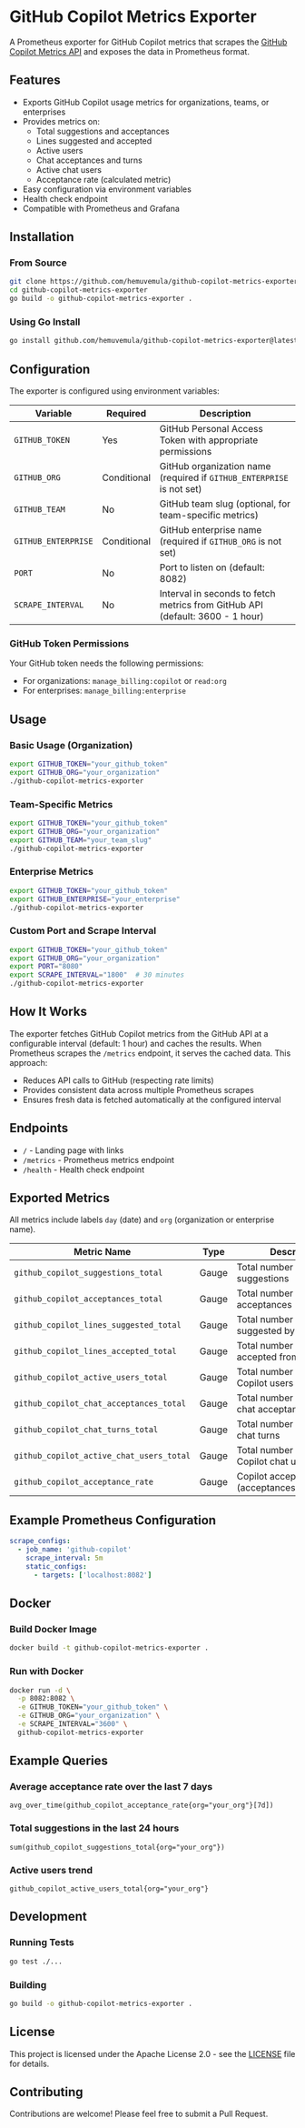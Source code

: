 # GitHub Copilot Metrics Exporter

A Prometheus exporter for GitHub Copilot metrics that scrapes the [GitHub Copilot Metrics API](https://docs.github.com/en/rest/copilot/copilot-metrics?apiVersion=2022-11-28) and exposes the data in Prometheus format.

## Features

- Exports GitHub Copilot usage metrics for organizations, teams, or enterprises
- Provides metrics on:
  - Total suggestions and acceptances
  - Lines suggested and accepted
  - Active users
  - Chat acceptances and turns
  - Active chat users
  - Acceptance rate (calculated metric)
- Easy configuration via environment variables
- Health check endpoint
- Compatible with Prometheus and Grafana

## Installation

### From Source

```bash
git clone https://github.com/hemuvemula/github-copilot-metrics-exporter.git
cd github-copilot-metrics-exporter
go build -o github-copilot-metrics-exporter .
```

### Using Go Install

```bash
go install github.com/hemuvemula/github-copilot-metrics-exporter@latest
```

## Configuration

The exporter is configured using environment variables:

| Variable | Required | Description |
|----------|----------|-------------|
| `GITHUB_TOKEN` | Yes | GitHub Personal Access Token with appropriate permissions |
| `GITHUB_ORG` | Conditional | GitHub organization name (required if `GITHUB_ENTERPRISE` is not set) |
| `GITHUB_TEAM` | No | GitHub team slug (optional, for team-specific metrics) |
| `GITHUB_ENTERPRISE` | Conditional | GitHub enterprise name (required if `GITHUB_ORG` is not set) |
| `PORT` | No | Port to listen on (default: 8082) |
| `SCRAPE_INTERVAL` | No | Interval in seconds to fetch metrics from GitHub API (default: 3600 - 1 hour) |

### GitHub Token Permissions

Your GitHub token needs the following permissions:
- For organizations: `manage_billing:copilot` or `read:org`
- For enterprises: `manage_billing:enterprise`

## Usage

### Basic Usage (Organization)

```bash
export GITHUB_TOKEN="your_github_token"
export GITHUB_ORG="your_organization"
./github-copilot-metrics-exporter
```

### Team-Specific Metrics

```bash
export GITHUB_TOKEN="your_github_token"
export GITHUB_ORG="your_organization"
export GITHUB_TEAM="your_team_slug"
./github-copilot-metrics-exporter
```

### Enterprise Metrics

```bash
export GITHUB_TOKEN="your_github_token"
export GITHUB_ENTERPRISE="your_enterprise"
./github-copilot-metrics-exporter
```

### Custom Port and Scrape Interval

```bash
export GITHUB_TOKEN="your_github_token"
export GITHUB_ORG="your_organization"
export PORT="8080"
export SCRAPE_INTERVAL="1800"  # 30 minutes
./github-copilot-metrics-exporter
```

## How It Works

The exporter fetches GitHub Copilot metrics from the GitHub API at a configurable interval (default: 1 hour) and caches the results. When Prometheus scrapes the `/metrics` endpoint, it serves the cached data. This approach:

- Reduces API calls to GitHub (respecting rate limits)
- Provides consistent data across multiple Prometheus scrapes
- Ensures fresh data is fetched automatically at the configured interval

## Endpoints

- `/` - Landing page with links
- `/metrics` - Prometheus metrics endpoint
- `/health` - Health check endpoint

## Exported Metrics

All metrics include labels `day` (date) and `org` (organization or enterprise name).

| Metric Name | Type | Description |
|-------------|------|-------------|
| `github_copilot_suggestions_total` | Gauge | Total number of Copilot suggestions |
| `github_copilot_acceptances_total` | Gauge | Total number of Copilot acceptances |
| `github_copilot_lines_suggested_total` | Gauge | Total number of lines suggested by Copilot |
| `github_copilot_lines_accepted_total` | Gauge | Total number of lines accepted from Copilot |
| `github_copilot_active_users_total` | Gauge | Total number of active Copilot users |
| `github_copilot_chat_acceptances_total` | Gauge | Total number of Copilot chat acceptances |
| `github_copilot_chat_turns_total` | Gauge | Total number of Copilot chat turns |
| `github_copilot_active_chat_users_total` | Gauge | Total number of active Copilot chat users |
| `github_copilot_acceptance_rate` | Gauge | Copilot acceptance rate (acceptances/suggestions) |

## Example Prometheus Configuration

```yaml
scrape_configs:
  - job_name: 'github-copilot'
    scrape_interval: 5m
    static_configs:
      - targets: ['localhost:8082']
```

## Docker

### Build Docker Image

```bash
docker build -t github-copilot-metrics-exporter .
```

### Run with Docker

```bash
docker run -d \
  -p 8082:8082 \
  -e GITHUB_TOKEN="your_github_token" \
  -e GITHUB_ORG="your_organization" \
  -e SCRAPE_INTERVAL="3600" \
  github-copilot-metrics-exporter
```

## Example Queries

### Average acceptance rate over the last 7 days
```promql
avg_over_time(github_copilot_acceptance_rate{org="your_org"}[7d])
```

### Total suggestions in the last 24 hours
```promql
sum(github_copilot_suggestions_total{org="your_org"})
```

### Active users trend
```promql
github_copilot_active_users_total{org="your_org"}
```

## Development

### Running Tests

```bash
go test ./...
```

### Building

```bash
go build -o github-copilot-metrics-exporter .
```

## License

This project is licensed under the Apache License 2.0 - see the [LICENSE](LICENSE) file for details.

## Contributing

Contributions are welcome! Please feel free to submit a Pull Request.
